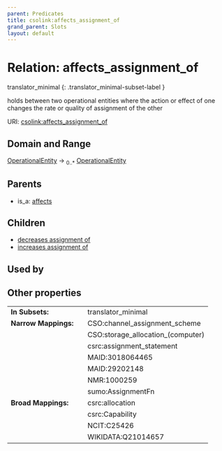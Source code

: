 ```yaml
---
parent: Predicates
title: csolink:affects_assignment_of
grand_parent: Slots
layout: default
---
```


# Relation: affects_assignment_of

translator_minimal
{: .translator_minimal-subset-label }


holds between two operational entities where the action or effect of one changes the rate or quality of assignment of the other

URI: [csolink:affects_assignment_of](https://w3id.org/csolink/vocab/affects_assignment_of)

## Domain and Range

[OperationalEntity](OperationalEntity.md) ->  <sub>0..*</sub> [OperationalEntity](OperationalEntity.md)

## Parents

 *  is_a: [affects](affects.md)

## Children

 *  [decreases assignment of](decreases_assignment_of.md)
 *  [increases assignment of](increases_assignment_of.md)

## Used by


## Other properties

|  |  |  |
| --- | --- | --- |
| **In Subsets:** | | translator_minimal |
| **Narrow Mappings:** | | CSO:channel_assignment_scheme |
|  | | CSO:storage_allocation_(computer) |
|  | | csrc:assignment_statement |
|  | | MAID:3018064465 |
|  | | MAID:29202148 |
|  | | NMR:1000259 |
|  | | sumo:AssignmentFn |
| **Broad Mappings:** | | csrc:allocation |
|  | | csrc:Capability |
|  | | NCIT:C25426 |
|  | | WIKIDATA:Q21014657 |


